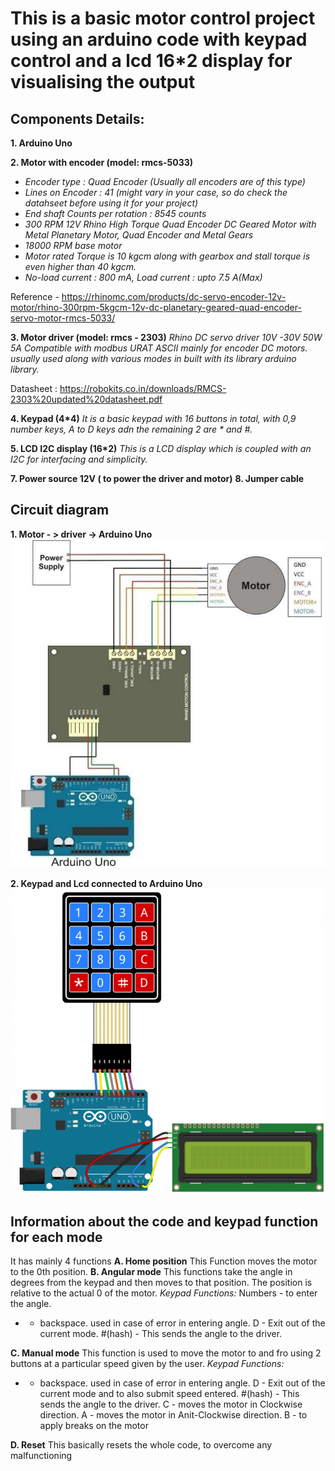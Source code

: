 # **This is a basic motor control project using an arduino code with keypad control and a lcd 16*2 display for visualising the output**

## Components Details:

**1. Arduino Uno**

**2. Motor with encoder (model: rmcs-5033)**
 - _Encoder type : Quad Encoder (Usually all encoders are of this type)_
 - _Lines on Encoder : 41 (might vary in your case, so do check the datahseet before using it for your project)_
 - _End shaft Counts per rotation : 8545 counts_
 - _300 RPM 12V Rhino High Torque Quad Encoder DC Geared Motor with Metal Planetary Motor, Quad Encoder and Metal Gears_
 - _18000 RPM base motor_
 - _Motor rated Torque is 10 kgcm along with gearbox and stall torque is even higher than 40 kgcm._
 - _No-load current : 800 mA, Load current : upto 7.5 A(Max)_

Reference - https://rhinomc.com/products/dc-servo-encoder-12v-motor/rhino-300rpm-5kgcm-12v-dc-planetary-geared-quad-encoder-servo-motor-rmcs-5033/

**3. Motor driver (model: rmcs - 2303)**
_Rhino DC servo driver 10V -30V 50W 5A Compatible with modbus URAT ASCII mainly for encoder DC motors. usually used along with various modes in built with its library arduino library._

Datasheet : https://robokits.co.in/downloads/RMCS-2303%20updated%20datasheet.pdf

**4. Keypad (4*4)**
_It is a basic keypad with 16 buttons in total, with 0,9 number keys, A to D keys adn the remaining 2 are * and #._

**5. LCD I2C display (16*2)**
_This is a LCD display which is coupled with an I2C for interfacing and simplicity._

**7. Power source 12V ( to power the driver and motor)**
**8. Jumper cable**

## **Circuit diagram**

**1. Motor - > driver -> Arduino Uno**
![Motor_2_Uno](https://github.com/raghvendra44/Angular-and-maunal-motor-keypad-control-with-display/blob/main/circuit_1.PNG?raw=true)

**2. Keypad and Lcd connected to Arduino Uno**
![Keypad_LCD_2_Uno](https://github.com/raghvendra44/Angular-and-maunal-motor-keypad-control-with-display/blob/main/circuit_2.PNG?raw=true)
 
## **Information about the code and keypad function for each mode**

It has mainly 4 functions
**A. Home position**
This Function moves the motor to the 0th position.
**B. Angular mode**
This functions take the angle in degrees from the keypad and then moves to that position. The position is relative to the actual 0 of the motor.
_Keypad Functions:_
Numbers - to enter the angle.
* - backspace. used in case of error in entering angle.
D - Exit out of the current mode.
#(hash) - This sends the angle to the driver.

**C. Manual mode**
This function is used to move the motor to and fro using 2 buttons at a particular speed given by the user.
_Keypad Functions:_
* - backspace. used in case of error in entering angle.
D - Exit out of the current mode and to also submit speed entered.
#(hash) - This sends the angle to the driver.
C - moves the motor in Clockwise direction.
A - moves the motor in Anit-Clockwise direction.
B - to apply breaks on the motor

**D. Reset**
This basically resets the whole code, to overcome any malfunctioning 
 
